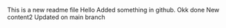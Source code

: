 This is a new readme file
Hello
Added something in github.
Okk done
New content2
Updated on main branch
